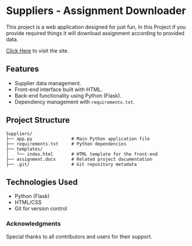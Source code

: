 
# Suppliers - Assignment Downloader

This project is a web application designed for just fun, In this Project if you provide required things it will download assignment according to provided data.

[Click Here](https://suppliers-8hmc.onrender.com/) to visit the site.


## Features

- Supplier data management.
- Front-end interface built with HTML.
- Back-end functionality using Python (Flask).
- Dependency management with `requirements.txt`.

## Project Structure

```
Suppliers/
├── app.py               # Main Python application file
├── requirements.txt     # Python dependencies
├── templates/
│   └── index.html       # HTML template for the front-end
├── assignment.docx      # Related project documentation
├── .git/                # Git repository metadata
```

## Technologies Used

- Python (Flask)
- HTML/CSS
- Git for version control


### Acknowledgments

Special thanks to all contributors and users for their support.
